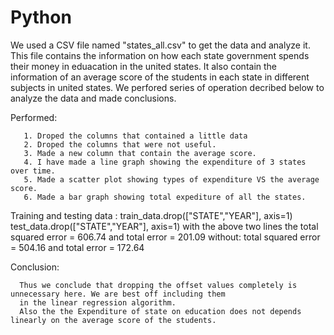 # Python
We used a CSV file named "states_all.csv" to get the data and analyze it. This file contains the information on how each state government spends their money in
eduacation in the united states. It also contain the information of an average score of the students in each state in different subjects in united states. 
We perfored series of operation decribed below to analyze the data and made conclusions.

Performed: 

       1. Droped the columns that contained a little data
       2. Droped the columns that were not useful.
       3. Made a new column that contain the average score.
       4. I have made a line graph showing the expenditure of 3 states over time.
       5. Made a scatter plot showing types of expenditure VS the average score.
       6. Made a bar graph showing total expediture of all the states.
       
Training and testing data :
      train_data.drop(["STATE","YEAR"], axis=1)
      test_data.drop(["STATE","YEAR"], axis=1)
      with the above two lines the total squared error = 606.74 and total error = 201.09
      without: total squared error = 504.16 and total error = 172.64
      
Conclusion:
  
      Thus we conclude that dropping the offset values completely is unnecessary here. We are best off including them
      in the linear regression algorithm.
      Also the the Expenditure of state on education does not depends linearly on the average score of the students.
